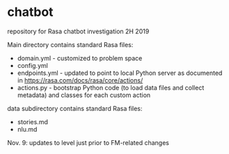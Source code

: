 # chatbot
repository for Rasa chatbot investigation 2H 2019

Main directory contains standard Rasa files:
- domain.yml - customized to problem space
- config.yml
- endpoints.yml - updated to point to local Python server as documented in https://rasa.com/docs/rasa/core/actions/
- actions.py - bootstrap Python code (to load data files and collect metadata) and classes for each custom action

data subdirectory contains standard Rasa files:
- stories.md
- nlu.md

Nov. 9: updates to level just prior to FM-related changes

